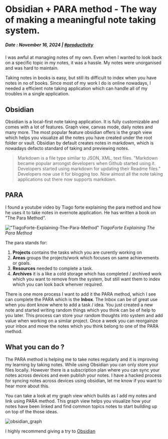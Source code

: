 # Obsidian + PARA method - The way of making a meaningful note taking system.

##### Date : November 16, 2024 | [#productivity]()

I was awful at managing notes of my own. Even when I wanted to look back on a specific topic in my notes, it was a hassle. My notes were unorganised and was hard to maintain.

Taking notes in books is easy, but still its difficult to index when you have notes in no of books. Since most of my work I do is online nowadays, I needed a efficient note taking application which can handle all of my troubles in a single application.

## Obsidian

Obsidian is a local-first note taking application. It is fully customizable and comes with a lot of features. Graph view, canvas mode, daily notes and many more. The most popular feature obsidian offers is the graph view which helps you visualize all the notes you have created under the root folder or vault. Obsidian by default creates notes in markdown, which is nowadays defacto standard of taking and previewing notes.

> Markdown is a file type similar to JSON, XML, text files. "Markdown became popular amongst developers when Github started using it. Developers started using markdown for updating their Readme files." Developers now use it for blogging too. Now almost all the note taking applications out there now supports markdown.

## PARA

I found a youtube video by Tiago forte explaining the para method and how he uses it to take notes in evernote application. He has written a book on "The Para Method".

!["TiagoForte-Explaining-The-Para-Method"](../../assets/Tiago_Forte_Explaining_Para_Method.png)
_TiagoForte Explaining The Para Method_

The para stands for:

1. **Projects** contains the tasks which you are curently working on
2. **Areas** groups the projects/work which focuses on same achievements or goals.
3. **Resources** needed to complete a task.
4. **Archives** it is a like a cold storage which has completed / archived work which you want to remove from the system, but still want them to index which you can look back whenver required.

There is one more process I want to add it the PARA method, which I see can complete the PARA which is the **Inbox**. The Inbox can be of great use when you dont know where to add a task / idea. You just created a new note and started writing random things
which you think can be of help to you later. This process can store your random thoughts into system and add value when working on a similar project. Once a week you can reorgainze your inbox and move the notes which you think belong to one of the PARA method.

## What you can do ?

The PARA method is helping me to take notes regularly and it is improving my learning by taking notes. While using Obsidian you can only store your files locally. However there is a subscription plan where you can sync your notes across devices and even publish your notes. I have a hacked process for syncing notes across devices using obsidian, let me know if you want to hear more about this.

You can take a look at my graph view which builds as I add my notes and link using PARA method. This graph view helps you visualize how your notes have been linked and find common topics notes to start building up on top of the those ideas.

![obsidian_graph](../../assets/obsidian_graph.png)

I highly recommend giving a try to [Obsidian](https://obsidian.md/)
